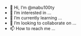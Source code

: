 - 👋 Hi, I’m @mabu100ty
- 👀 I’m interested in ...
- 🌱 I’m currently learning ...
- 💞️ I’m looking to collaborate on ...
- 📫 How to reach me ...

<!---
mabu100ty/mabu100ty is a ✨ special ✨ repository because its `README.md` (this file) appears on your GitHub profile.
You can click the Preview link to take a look at your changes.
--->

